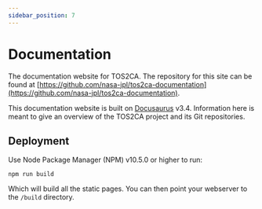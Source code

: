 ```yaml
---
sidebar_position: 7
---
```


# Documentation
The documentation website for TOS2CA.  The repository for this site can be found at [https://github.com/nasa-jpl/tos2ca-documentation](https://github.com/nasa-jpl/tos2ca-documentation).

This documentation website is built on [Docusaurus](https://docusaurus.io/) v3.4.  Information here is meant to give an overview of the TOS2CA project and its Git repositories.

## Deployment
Use Node Package Manager (NPM) v10.5.0 or higher to run:

```npm run build```

Which will build all the static pages.  You can then point your webserver to the ```/build``` directory.
